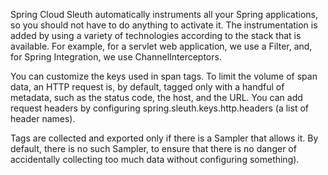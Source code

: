 Spring Cloud Sleuth automatically instruments all your Spring applications, so you should not have to do anything to activate it. The instrumentation is added by using a variety of technologies according to the stack that is available. For example, for a servlet web application, we use a Filter, and, for Spring Integration, we use ChannelInterceptors.

You can customize the keys used in span tags. To limit the volume of span data, an HTTP request is, by default, tagged only with a handful of metadata, such as the status code, the host, and the URL. You can add request headers by configuring spring.sleuth.keys.http.headers (a list of header names).

Tags are collected and exported only if there is a Sampler that allows it. By default, there is no such Sampler, to ensure that there is no danger of accidentally collecting too much data without configuring something).
